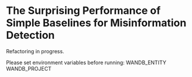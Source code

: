 # The Surprising Performance of Simple Baselines for Misinformation Detection

Refactoring in progress.

Please set environment variables before running:
WANDB_ENTITY
WANDB_PROJECT



